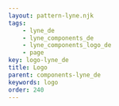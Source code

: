 ```yaml
---
layout: pattern-lyne.njk
tags: 
    - lyne_de
    - lyne_components_de
    - lyne_components_logo_de
    - page
key: logo-lyne_de
title: Logo
parent: components-lyne_de
keywords: logo
order: 240
---
```

